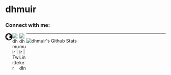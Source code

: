 # dhmuir
 

### Connect with me:

[<img align="left" alt="www.davidmuir.co.uk" width="22px" src="https://raw.githubusercontent.com/iconic/open-iconic/master/svg/globe.svg" />][website]
[<img align="left" alt="dhmuir | Twitter" width="22px" src="https://cdn.jsdelivr.net/npm/simple-icons@v3/icons/twitter.svg" />][twitter]
[<img align="left" alt="dhmuir | LinkedIn" width="22px" src="https://cdn.jsdelivr.net/npm/simple-icons@v3/icons/linkedin.svg" />][linkedin]


---

<img align="left" alt="dhmuir's Github Stats" src="https://github-readme-stats.vercel.app/api?username=dhmuir&show_icons=true&hide_border=true&count_private=true" />

[website]: http://www.davidmuir.co.uk
[linkedin]: https://www.linkedin.com/in/davidmuir/
[twitter]: https://twitter.com/dhmuir